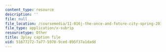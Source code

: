```yaml
---
content_type: resource
description: ''
file: null
file_location: /coursemedia/11-016j-the-once-and-future-city-spring-2015/516772727a7759709ced895f37a1dadd_LJNAUHOmpAY.vtt
file_type: application/x-subrip
resourcetype: Other
title: 3play caption file
uid: 51677272-7a77-5970-9ced-895f37a1dadd
---
```

